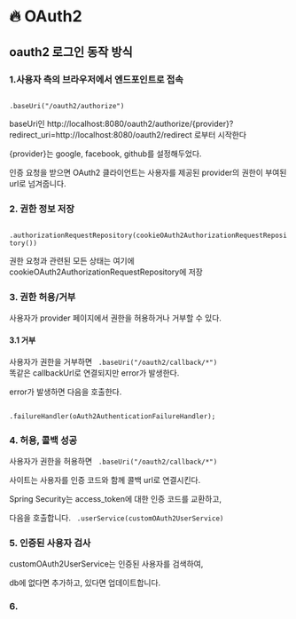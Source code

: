 # :fire: OAuth2

## oauth2 로그인 동작 방식

### 1.사용자 측의 브라우저에서 엔드포인트로 접속


<code>
.baseUri("/oauth2/authorize")
</code>

baseUri인  http://localhost:8080/oauth2/authorize/{provider}?redirect_uri=http://localhost:8080/oauth2/redirect 로부터 시작한다

{provider}는 google, facebook, github를 설정해두었다.

인증 요청을 받으면 OAuth2 클라이언트는 사용자를 제공된 provider의 권한이 부여된 url로 넘겨줍니다.


### 2. 권한 정보 저장

<code>
.authorizationRequestRepository(cookieOAuth2AuthorizationRequestRepository())
</code>

권한 요청과 관련된 모든 상태는 여기에 cookieOAuth2AuthorizationRequestRepository에 저장

### 3. 권한 허용/거부

사용자가 provider 페이지에서 권한을 허용하거나 거부할 수 있다.

#### 3.1 거부

사용자가 권한을 거부하면 
<code>
.baseUri("/oauth2/callback/*")
</code>
똑같은 callbackUrl로 연결되지만 error가 발생한다.

error가 발생하면 다음을 호출한다.

<code>
.failureHandler(oAuth2AuthenticationFailureHandler);
</code>

### 4. 허용, 콜백 성공

사용자가 권한을 허용하면
<code>
.baseUri("/oauth2/callback/*")
</code>

사이트는 사용자를 인증 코드와 함께 콜백 url로 연결시킨다.

Spring Security는 access_token에 대한 인증 코드를 교환하고,

다음을 호출합니다.
<code>
.userService(customOAuth2UserService)
</code>


### 5. 인증된 사용자 검사

customOAuth2UserService는 인증된 사용자를 검색하여,

db에 없다면 추가하고, 있다면 업데이트합니다. 

### 6.




